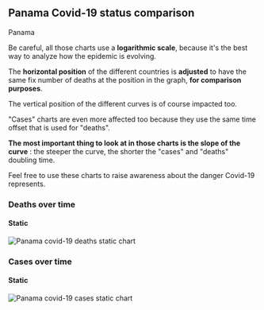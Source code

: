 ## Panama Covid-19 status comparison 

Panama



Be careful, all those charts use a **logarithmic scale**, because it's the best way to analyze how the epidemic is evolving.
 
The **horizontal position** of the different countries is **adjusted** to have the same fix number of deaths at the position in the graph, **for comparison purposes**.

The vertical position of the different curves is of course impacted too.

"Cases" charts are even more affected too because they use the same time offset that is used for "deaths".

**The most important thing to look at in those charts is the slope of the curve** : the steeper the curve, the shorter the "cases" and "deaths" doubling time.

Feel free to use these charts to raise awareness about the danger Covid-19 represents. 


 
### Deaths over time
 
#### Static
![Panama covid-19 deaths static chart](https://raw.githubusercontent.com/madlag/coronavirus_study/master/notebooks/graphs/2020-03-24/countries/Panama/2020-03-24_Panama_deaths.png "Panama covid-19 deaths static chart")   

 
### Cases over time
 
#### Static
![Panama covid-19 cases static chart](https://raw.githubusercontent.com/madlag/coronavirus_study/master/notebooks/graphs/2020-03-24/countries/Panama/2020-03-24_Panama_cases.png "Panama covid-19 cases static chart")   

